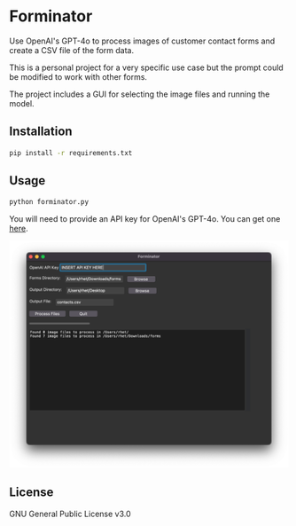 # Forminator

Use OpenAI's GPT-4o to process images of customer contact forms and create a CSV file of the form data.

This is a personal project for a very specific use case but the prompt could be modified to work with other forms.

The project includes a GUI for selecting the image files and running the model.

## Installation

```bash
pip install -r requirements.txt
```

## Usage

```bash
python forminator.py
```

You will need to provide an API key for OpenAI's GPT-4o. You can get one [here](https://platform.openai.com/signup).

![Screenshot](forminator.png)

## License

GNU General Public License v3.0
